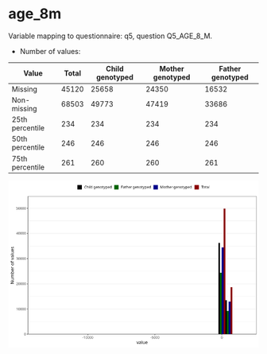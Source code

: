 # age_8m
Variable mapping to questionnaire: q5, question Q5_AGE_8_M.
- Number of values:

| Value | Total | Child genotyped | Mother genotyped | Father genotyped |
| ----- | ----- | --------------- | ---------------- | ---------------- |
| Missing | 45120 | 25658 | 24350 | 16532 |
| Non-missing | 68503 | 49773 | 47419 | 33686 |
| 25th percentile | 234 | 234 | 234 | 234 |
| 50th percentile | 246 | 246 | 246 | 246 |
| 75th percentile | 261 | 260 | 260 | 261 |



![](age_8m_n.png)



